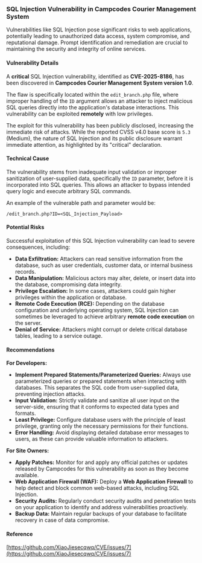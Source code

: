 ### SQL Injection Vulnerability in Campcodes Courier Management System

Vulnerabilities like SQL Injection pose significant risks to web applications, potentially leading to unauthorized data access, system compromise, and reputational damage. Prompt identification and remediation are crucial to maintaining the security and integrity of online services.

#### Vulnerability Details

A **critical** SQL Injection vulnerability, identified as **CVE-2025-8186**, has been discovered in **Campcodes Courier Management System version 1.0**.

The flaw is specifically located within the `edit_branch.php` file, where improper handling of the `ID` argument allows an attacker to inject malicious SQL queries directly into the application's database interactions. This vulnerability can be exploited **remotely** with low privileges.

The exploit for this vulnerability has been publicly disclosed, increasing the immediate risk of attacks. While the reported CVSS v4.0 base score is `5.3` (Medium), the nature of SQL Injection and its public disclosure warrant immediate attention, as highlighted by its "critical" declaration.

#### Technical Cause

The vulnerability stems from inadequate input validation or improper sanitization of user-supplied data, specifically the `ID` parameter, before it is incorporated into SQL queries. This allows an attacker to bypass intended query logic and execute arbitrary SQL commands.

An example of the vulnerable path and parameter would be:

`/edit_branch.php?ID=<SQL_Injection_Payload>`

#### Potential Risks

Successful exploitation of this SQL Injection vulnerability can lead to severe consequences, including:

*   **Data Exfiltration:** Attackers can read sensitive information from the database, such as user credentials, customer data, or internal business records.
*   **Data Manipulation:** Malicious actors may alter, delete, or insert data into the database, compromising data integrity.
*   **Privilege Escalation:** In some cases, attackers could gain higher privileges within the application or database.
*   **Remote Code Execution (RCE):** Depending on the database configuration and underlying operating system, SQL Injection can sometimes be leveraged to achieve arbitrary **remote code execution** on the server.
*   **Denial of Service:** Attackers might corrupt or delete critical database tables, leading to a service outage.

#### Recommendations

**For Developers:**

*   **Implement Prepared Statements/Parameterized Queries:** Always use parameterized queries or prepared statements when interacting with databases. This separates the SQL code from user-supplied data, preventing injection attacks.
*   **Input Validation:** Strictly validate and sanitize all user input on the server-side, ensuring that it conforms to expected data types and formats.
*   **Least Privilege:** Configure database users with the principle of least privilege, granting only the necessary permissions for their functions.
*   **Error Handling:** Avoid displaying detailed database error messages to users, as these can provide valuable information to attackers.

**For Site Owners:**

*   **Apply Patches:** Monitor for and apply any official patches or updates released by Campcodes for this vulnerability as soon as they become available.
*   **Web Application Firewall (WAF):** Deploy a **Web Application Firewall** to help detect and block common web-based attacks, including SQL Injection.
*   **Security Audits:** Regularly conduct security audits and penetration tests on your application to identify and address vulnerabilities proactively.
*   **Backup Data:** Maintain regular backups of your database to facilitate recovery in case of data compromise.

#### Reference

[https://github.com/XiaoJiesecqwq/CVE/issues/7](https://github.com/XiaoJiesecqwq/CVE/issues/7)